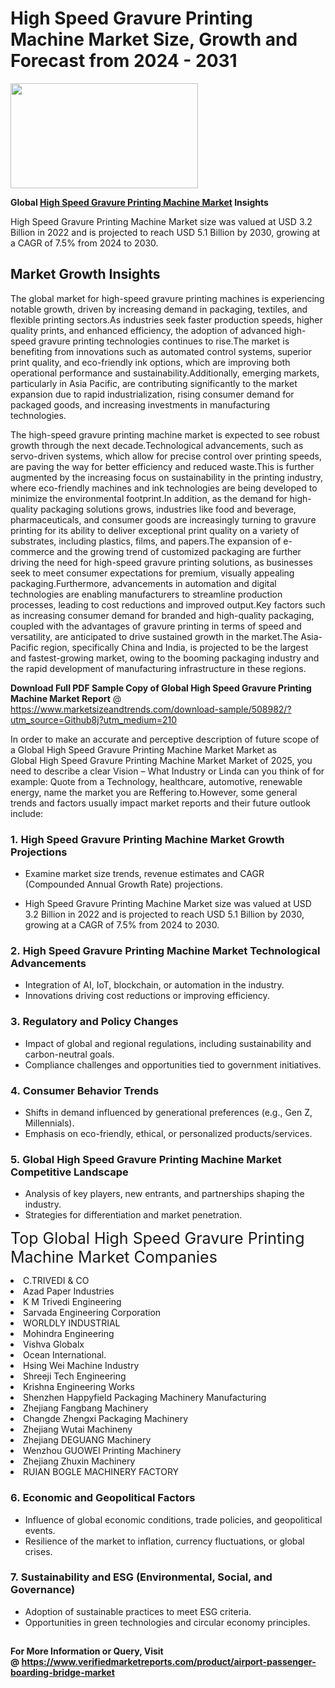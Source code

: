 <H1>High Speed Gravure Printing Machine Market Size, Growth and Forecast from 2024 - 2031</H1><img class="aligncenter size-medium wp-image-584254" src="https://thirdeyenews.in/wp-content/uploads/2024/09/Global-Market-Research-300x168.jpeg" alt="" width="300" height="168" /><p><strong>Global&nbsp;<a href="https://www.marketsizeandtrends.com/download-sample/508982/?utm_source=Github8j?utm_medium=210">High Speed Gravure Printing Machine Market</a> Insights</strong></p><p>High Speed Gravure Printing Machine Market size was valued at USD 3.2 Billion in 2022 and is projected to reach USD 5.1 Billion by 2030, growing at a CAGR of 7.5% from 2024 to 2030.</p><p><h2>Market Growth Insights</h2> <p>The global market for high-speed gravure printing machines is experiencing notable growth, driven by increasing demand in packaging, textiles, and flexible printing sectors.As industries seek faster production speeds, higher quality prints, and enhanced efficiency, the adoption of advanced high-speed gravure printing technologies continues to rise.The market is benefiting from innovations such as automated control systems, superior print quality, and eco-friendly ink options, which are improving both operational performance and sustainability.Additionally, emerging markets, particularly in Asia Pacific, are contributing significantly to the market expansion due to rapid industrialization, rising consumer demand for packaged goods, and increasing investments in manufacturing technologies.</p> <p>The high-speed gravure printing machine market is expected to see robust growth through the next decade.Technological advancements, such as servo-driven systems, which allow for precise control over printing speeds, are paving the way for better efficiency and reduced waste.This is further augmented by the increasing focus on sustainability in the printing industry, where eco-friendly machines and ink technologies are being developed to minimize the environmental footprint.In addition, as the demand for high-quality packaging solutions grows, industries like food and beverage, pharmaceuticals, and consumer goods are increasingly turning to gravure printing for its ability to deliver exceptional print quality on a variety of substrates, including plastics, films, and papers.The expansion of e-commerce and the growing trend of customized packaging are further driving the need for high-speed gravure printing solutions, as businesses seek to meet consumer expectations for premium, visually appealing packaging.Furthermore, advancements in automation and digital technologies are enabling manufacturers to streamline production processes, leading to cost reductions and improved output.Key factors such as increasing consumer demand for branded and high-quality packaging, coupled with the advantages of gravure printing in terms of speed and versatility, are anticipated to drive sustained growth in the market.The Asia-Pacific region, specifically China and India, is projected to be the largest and fastest-growing market, owing to the booming packaging industry and the rapid development of manufacturing infrastructure in these regions.<p><span class=""><strong>Download Full PDF Sample Copy of Global High Speed Gravure Printing Machine Market Report</strong> @ <a href="https://www.marketsizeandtrends.com/download-sample/508982/?utm_source=Github8j?utm_medium=210" target="_blank">https://www.marketsizeandtrends.com/download-sample/508982/?utm_source=Github8j?utm_medium=210</a></span></p><p>In order to make an accurate and perceptive description of future scope of a Global&nbsp;High Speed Gravure Printing Machine Market Market as Global&nbsp;High Speed Gravure Printing Machine Market Market of 2025, you need to describe a clear Vision &ndash; What Industry or Linda can you think of for example: Quote from a Technology, healthcare, automotive, renewable energy, name the market you are Reffering to.However, some general trends and factors usually impact market reports and their future outlook include:</p><h3>1.&nbsp;<strong>High Speed Gravure Printing Machine Market Growth Projections</strong></h3><ul><li>Examine market size trends, revenue estimates and CAGR (Compounded Annual Growth Rate) projections.</li><li><p>High Speed Gravure Printing Machine Market size was valued at USD 3.2 Billion in 2022 and is projected to reach USD 5.1 Billion by 2030, growing at a CAGR of 7.5% from 2024 to 2030.</p></li></ul><h3>2.&nbsp;<strong>High Speed Gravure Printing Machine Market Technological Advancements</strong></h3><ul><li>Integration of AI, IoT, blockchain, or automation in the industry.</li><li>Innovations driving cost reductions or improving efficiency.</li></ul><h3>3.&nbsp;<strong>Regulatory and Policy Changes</strong></h3><ul><li>Impact of global and regional regulations, including sustainability and carbon-neutral goals.</li><li>Compliance challenges and opportunities tied to government initiatives.</li></ul><h3>4.&nbsp;<strong>Consumer Behavior Trends</strong></h3><ul><li>Shifts in demand influenced by generational preferences (e.g., Gen Z, Millennials).</li><li>Emphasis on eco-friendly, ethical, or personalized products/services.</li></ul><h3>5.&nbsp;<strong>Global High Speed Gravure Printing Machine Market Competitive Landscape</strong></h3><ul><li>Analysis of key players, new entrants, and partnerships shaping the industry.</li><li>Strategies for differentiation and market penetration.</li></ul><p data-pm-slice="1 1 []"><span style="color: inherit; font-family: inherit; font-size: 25px;">Top Global High Speed Gravure Printing Machine Market Companies</span></p><div class="" data-test-id=""><p><li>C.TRIVEDI & CO</li><li> Azad Paper Industries</li><li> K M Trivedi Engineering</li><li> Sarvada Engineering Corporation</li><li> WORLDLY INDUSTRIAL</li><li> Mohindra Engineering</li><li> Vishva Globalx</li><li> Ocean International.</li><li> Hsing Wei Machine Industry</li><li> Shreeji Tech Engineering</li><li> Krishna Engineering Works</li><li> Shenzhen Happyfield Packaging Machinery Manufacturing</li><li> Zhejiang Fangbang Machinery</li><li> Changde Zhengxi Packaging Machinery</li><li> Zhejiang Wutai Machineny</li><li> Zhejiang DEGUANG Machinery</li><li> Wenzhou GUOWEI Printing Machinery</li><li> Zhejiang Zhuxin Machinery</li><li> RUIAN BOGLE MACHINERY FACTORY</li></p></div><h3>6.&nbsp;<strong>Economic and Geopolitical Factors</strong></h3><ul><li>Influence of global economic conditions, trade policies, and geopolitical events.</li><li>Resilience of the market to inflation, currency fluctuations, or global crises.</li></ul><h3>7.&nbsp;<strong>Sustainability and ESG (Environmental, Social, and Governance)</strong></h3><ul><li>Adoption of sustainable practices to meet ESG criteria.</li><li>Opportunities in green technologies and circular economy principles.</li></ul><h2><strong style="font-size: 14px;">For More Information or Query, Visit @&nbsp;</strong><a style="background-color: #ffffff; font-size: 14px;" href="https://www.marketsizeandtrends.com/report/high-speed-gravure-printing-machine-market/" target="_blank">https://www.verifiedmarketreports.com/product/airport-passenger-boarding-bridge-market</a></h2>